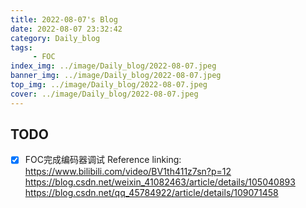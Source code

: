 ```yaml
---
title: 2022-08-07's Blog
date: 2022-08-07 23:32:42
category: Daily_blog
tags: 
     - FOC
index_img: ../image/Daily_blog/2022-08-07.jpeg
banner_img: ../image/Daily_blog/2022-08-07.jpeg
top_img: ../image/Daily_blog/2022-08-07.jpeg
cover: ../image/Daily_blog/2022-08-07.jpeg
---
```


## TODO 
- [x] FOC完成编码器调试
    Reference linking:
    https://www.bilibili.com/video/BV1th411z7sn?p=12
    https://blog.csdn.net/weixin_41082463/article/details/105040893
    https://blog.csdn.net/qq_45784922/article/details/109071458